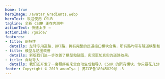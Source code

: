 ```yaml
---
home: true
heroImage: /avatar_Gradients.webp
heroText: 欢迎使用 CSUR
tagline: 全新 CSUR 正在内测中
actionText: 快速上手 →
actionLink: /guide/
features:
- title: 新特性
  details: 左转专用道路、BRT路，拥有完整的匝道接口模块合集，所有路均带有隧道模型和车道指示等。
- title: 模型与贴图改善
  details: 新版我们进一步改善了模型和贴图，实现更加真实的道路效果。
- title: 自动导入
  details: 我们还开发了一套程序用来全自动生成和导入 CSUR 的所有模块，你只要花几分钟就可以定制自己的 CSUR 路了。
footer: Copyright © 2019 amamIya | 苏ICP备18045829号 -3
---
```


<!-- <div class="footer">
    <p align="center">Copyright © 2019 amamIya</p>
    <p>苏ICP备18045829号 -3</p>
</div>
-->